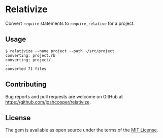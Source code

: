# Relativize

Convert `require` statements to `require_relative` for a project.

## Usage

```
$ relativize --name project --path ~/src/project
converting: project.rb
converting: project/
...
converted 71 files
```
## Contributing

Bug reports and pull requests are welcome on GitHub at https://github.com/joshcooper/relativize.

## License

The gem is available as open source under the terms of the [MIT License](https://opensource.org/licenses/MIT).
